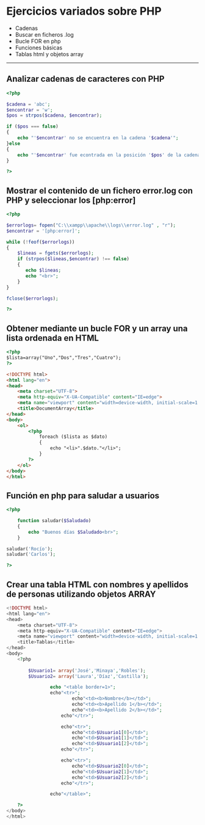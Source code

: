 # Ejercicios variados sobre PHP
- Cadenas
- Buscar en ficheros .log
- Bucle FOR en php
- Funciones básicas
- Tablas html y objetos array
---------------------------------------

## Analizar cadenas de caracteres con PHP
```php
<?php

$cadena = 'abc';
$encontrar = 'w';
$pos = strpos($cadena, $encontrar);

if ($pos === false) 
{
    echo "'$encontrar' no se encuentra en la cadena '$cadena'";
}else 
{
    echo "'$encontrar' fue econtrada en la posición '$pos' de la cadena '$cadena'";
}

?>
```
## Mostrar el contenido de un fichero error.log con PHP y seleccionar los [php:error]
```php
<?php

$errorlogs= fopen("C:\\xampp\\apache\\logs\\error.log" , "r");
$encontrar = '[php:error]';

while (!feof($errorlogs))
{
    $lineas = fgets($errorlogs);
    if (strpos($lineas,$encontrar) !== false)
    {
       echo $lineas;
       echo "<br>";
    }
}

fclose($errorlogs);

?>
```
## Obtener mediante un bucle FOR y un array una lista ordenada en HTML

```html
<?php
$lista=array("Uno","Dos","Tres","Cuatro");
?>

<!DOCTYPE html>
<html lang="en">
<head>
    <meta charset="UTF-8">
    <meta http-equiv="X-UA-Compatible" content="IE=edge">
    <meta name="viewport" content="width=device-width, initial-scale=1.0">
    <title>DocumentArray</title>
</head>
<body>
    <ol>
        <?php
            foreach ($lista as $dato)
            {
                echo "<li>".$dato."</li>";
            }
        ?>
    </ol>
</body>
</html>
```
## Función en php para saludar a usuarios
```php
<?php

    function saludar($Saludado)
    {
        echo "Buenos días $Saludado<br>";
    }

saludar('Rocío');
saludar('Carlos');

?>
```
## Crear una tabla HTML con nombres y apellidos de personas utilizando objetos ARRAY
```php
<!DOCTYPE html>
<html lang="en">
<head>
    <meta charset="UTF-8">
    <meta http-equiv="X-UA-Compatible" content="IE=edge">
    <meta name="viewport" content="width=device-width, initial-scale=1.0">
    <title>Tablas</title>
</head>
<body> 
    <?php
    
        $Usuario1= array('José','Minaya','Robles');
        $Usuario2= array('Laura','Díaz','Castilla');    

                echo "<table border=1>";
                echo"<tr>";
                        echo"<td><b>Nombre</b></td>";
                        echo"<td><b>Apellido 1</b></td>";
                        echo"<td><b>Apellido 2</b></td>";
                    echo"</tr>";

                    echo"<tr>";
                        echo"<td>$Usuario1[0]</td>";
                        echo"<td>$Usuario1[1]</td>";
                        echo"<td>$Usuario1[2]</td>";
                    echo"</tr>";

                    echo"<tr>";
                        echo"<td>$Usuario2[0]</td>";
                        echo"<td>$Usuario2[1]</td>";
                        echo"<td>$Usuario2[2]</td>";
                    echo"</tr>";

                echo"</table>";

    ?>          
</body>
</html>
```
